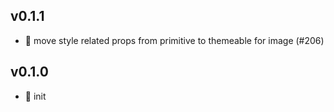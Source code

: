 ## v0.1.1

* 🐞 move style related props from primitive to themeable for image (#206)

## v0.1.0

* 🐣 init
